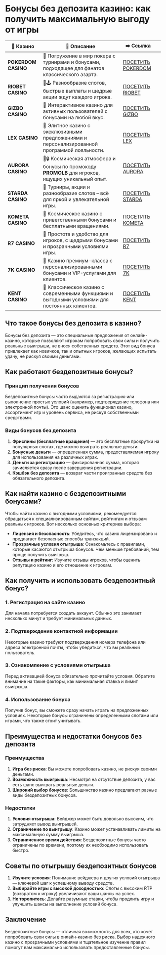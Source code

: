 # Бонусы без депозита казино: как получить максимальную выгоду от игры
| 🎰 Казино           | 📜 Описание                                                                                       | ➡️ Ссылка                                                                                          |   |
| ------------------- | ------------------------------------------------------------------------------------------------- | -------------------------------------------------------------------------------------------------- | - |
| **POKERDOM CASINO** | 🎲 Погружение в мир покера с турнирами и бонусами, подходящее для фанатов классического азарта.   | [ПОСЕТИТЬ POKERDOM](https://brandplay.link/FwVc4f)                                                 |   |
| **RIOBET CASINO**   | 🌟🕹️ Разнообразие слотов, быстрые выплаты и щедрые акции ждут каждого игрока.                    | [ПОСЕТИТЬ RIOBET](https://brandplay.link/TnjsxFvH)                                                 |   |
| **GIZBO CASINO**    | 🚀 Интерактивное казино для активных пользователей с бонусами на любой вкус.                      | [ПОСЕТИТЬ GIZBO](https://brandplay.link/rvzLrVLp)                                                  |   |
| **LEX CASINO**      | 🎰 Элитное казино с эксклюзивными предложениями и персонализированной программой лояльности.      | [ПОСЕТИТЬ LEX](https://brandplay.link/VMqNXPFs)                                                    |   |
| **AURORA CASINO**   | 🌌🔒 Космическая атмосфера и бонусы по промокоду **PROMOLB** для игроков, ищущих уникальный опыт. | [ПОСЕТИТЬ AURORA](https://10trafic-stat2.com/click/668546556bcc6313411604bc/6766/13031/subaccount) |   |
| **STARDA CASINO**   | 🌠 Турниры, акции и разнообразие слотов – всё для яркой и увлекательной игры.                     | [ПОСЕТИТЬ STARDA](https://brandplay.link/HDcDrxLk)                                                 |   |
| **KOMETA CASINO**   | 💫 Космическое казино с приветственными бонусами и бесплатными вращениями.                        | [ПОСЕТИТЬ KOMETA](https://brandplay.link/jHzFFYGv)                                                 |   |
| **R7 CASINO**       | 🎯 Простота и удобство для игроков, с щедрыми бонусами и прозрачными условиями игры.              | [ПОСЕТИТЬ R7](https://brandplay.link/dByFXP7h)                                                     |   |
| **7K CASINO**       | 💎 Казино премиум-класса с персонализированными бонусами и VIP-услугами для клиентов.             | [ПОСЕТИТЬ 7K](https://brandplay.link/dd46bNgD)                                                     |   |
| **KENT CASINO**     | 🎲 Классическое казино с современными функциями и выгодными условиями для постоянных клиентов.    | [ПОСЕТИТЬ KENT](https://brandplay.link/XRH1g6Vb)                                                   |   |
## Что такое бонусы без депозита в казино?

Бонусы без депозита — это специальные предложения от онлайн-казино, которые позволяют игрокам попробовать свои силы и получить реальные выигрыши, не внося собственных средств. Этот вид бонуса привлекает как новичков, так и опытных игроков, желающих испытать удачу, не рискуя своими деньгами.

## Как работают бездепозитные бонусы?

### Принцип получения бонусов

Бездепозитные бонусы часто выдаются за регистрацию или выполнение простых условий (например, подтверждение телефона или электронной почты). Это шанс оценить функционал казино, ассортимент игр и уровень сервиса, не рискуя собственными средствами.

### Виды бонусов без депозита

1. **Фриспины (бесплатные вращения)** — это бесплатные прокрутки на популярных слотах, где можно выиграть реальные деньги.
2. **Бонусные деньги** — определенная сумма, предоставляемая игроку для использования на различных играх.
3. **Деньги за регистрацию** — фиксированная сумма, которая зачисляется сразу после завершения регистрации.
4. **Кэшбэк без депозита** — возврат части проигранных средств без обязательного депозита.

## Как найти казино с бездепозитными бонусами?

Чтобы найти казино с выгодными условиями, рекомендуется обращаться к специализированным сайтам, рейтингам и отзывам реальных игроков. Вот несколько основных критериев выбора:

* **Лицензия и безопасность**: Убедитесь, что казино лицензировано и предлагает безопасные способы транзакций.
* **Прозрачные условия отыгрыша**: Ознакомьтесь с правилами, которые касаются отыгрыша бонусов. Чем меньше требований, тем проще получить выигрыш.
* **Отзывы и рейтинг**: Изучите отзывы игроков, чтобы оценить репутацию казино и его отношение к игрокам.

## Как получить и использовать бездепозитный бонус?

### 1. Регистрация на сайте казино

Для начала потребуется создать аккаунт. Обычно это занимает несколько минут и требует минимальных данных.

### 2. Подтверждение контактной информации

Некоторые казино требуют подтверждения номера телефона или адреса электронной почты, чтобы убедиться, что вы реальный пользователь.

### 3. Ознакомление с условиями отыгрыша

Перед активацией бонуса обязательно прочитайте условия. Обратите внимание на такие факторы, как минимальная ставка и лимит выигрыша.

### 4. Использование бонуса

Получив бонус, вы сможете сразу начать играть на предложенных условиях. Некоторые бонусы ограничены определенными слотами или играми, что также стоит учитывать.

## Преимущества и недостатки бонусов без депозита

### Преимущества

1. **Игра без риска**: Вы можете попробовать казино, не рискуя своими деньгами.
2. **Возможность выигрыша**: Несмотря на отсутствие депозита, у вас есть шанс выиграть реальные деньги.
3. **Широкий выбор бонусов**: Большинство казино предлагают разные виды бездепозитных бонусов.

### Недостатки

1. **Условия отыгрыша**: Вейджер может быть довольно высоким, что затрудняет вывод выигрышей.
2. **Ограничение по выигрышу**: Казино может устанавливать лимиты на максимальную сумму выигрыша.
3. **Ограниченное время действия**: Бездепозитные бонусы часто ограничены по времени, поэтому их необходимо использовать быстро.

## Советы по отыгрышу бездепозитных бонусов

1. **Изучите условия**: Понимание вейджера и других условий отыгрыша — ключевой шаг к успешному выводу средств.
2. **Выбирайте игры с высокой доходностью**: Слоты с высоким RTP (возвратом к игроку) увеличивают ваши шансы на успех.
3. **Не торопитесь**: Делайте разумные ставки, чтобы продлить игру и улучшить шансы на выполнение условий бонуса.

## Заключение

Бездепозитные бонусы — отличная возможность для всех, кто хочет попробовать свои силы в онлайн-казино без риска. Выбор надежного казино с прозрачными условиями и тщательное изучение правил помогут вам максимально использовать предоставленные бонусы.
